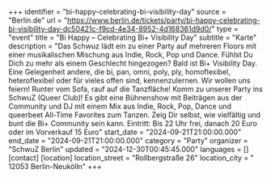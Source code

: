 +++
identifier = "bi-happy-celebrating-bi-visibility-day"
source = "Berlin.de"
url = "https://www.berlin.de/tickets/party/bi-happy-celebrating-bi-visibility-day-dc50421c-f9cd-4e34-8952-4d168361d9d0/"
type = "event"
title = "Bi Happy – Celebrating Bi+ Visibility Day"
subtitle = "Karte"
description = "Das Schwuz lädt ein zu einer Party auf mehreren Floors mit einer musikalischen Mischung aus Indie, Rock, Pop und Dance.
Fühlst Du Dich zu mehr als einem Geschlecht hingezogen? Bald ist Bi+ Visibility Day. Eine Gelegenheit andere, die bi, pan, omni, poly, ply, homoflexibel, heteroflexibel oder für vieles offen sind, kennenzulernen. Wir wollen uns feiern! Runter vom Sofa, rauf auf die Tanzfläche! Komm zu unserer Party ins SchwuZ (Queer Club)! Es gibt eine Bühnenshow mit Beiträgen aus der Community und DJ mit einem Mix aus Indie, Rock, Pop, Dance und queerbeet All-Time Favorites zum Tanzen. Zeig Dir selbst, wie vielfältig und bunt die Bi+ Community sein kann.
Eintritt: Bis 22 Uhr frei, danach 20 Euro oder im Vorverkauf 15 Euro"
start_date = "2024-09-21T21:00:00.000"
end_date = "2024-09-21T21:00:00.000"
category = "Party"
organizer = "SchwuZ Berlin"
updated = "2024-12-30T00:45:45.000"
languages = []
[contact]
[location]
location_street = "Rollbergstraße 26"
location_city = " 12053 Berlin-Neukölln"
+++
